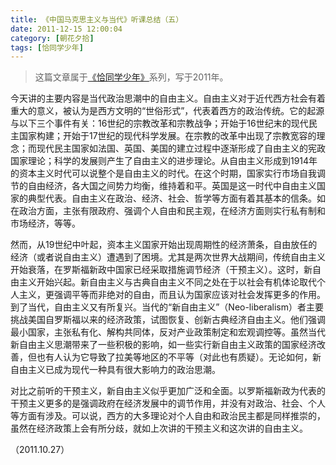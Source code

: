 ```yaml
---
title: 《中国马克思主义与当代》听课总结（五）
date: 2011-12-15 12:00:04
category: [朝花夕拾]
tags: [恰同学少年]
---
```


> 这篇文章属于[《恰同学少年》](/posts/being-a-young-student)系列，写于2011年。

<!--more-->

今天讲的主要内容是当代政治思潮中的自由主义。自由主义对于近代西方社会有着重大的意义，被认为是西方文明的“世俗形式”，代表着西方的政治传统。它的起源与以下三个事件有关：16世纪的宗教改革和宗教战争；开始于16世纪末的现代民主国家构建；开始于17世纪的现代科学发展。在宗教的改革中出现了宗教宽容的理念；而现代民主国家如法国、英国、美国的建立过程中逐渐形成了自由主义的宪政国家理论；科学的发展则产生了自由主义的进步理论。从自由主义形成到1914年的资本主义时代可以说整个是自由主义的时代。在这个时期，国家实行市场自我调节的自由经济，各大国之间势力均衡，维持着和平。英国是这一时代中自由主义国家的典型代表。自由主义在政治、经济、社会、哲学等方面有着其基本的信条。如在政治方面，主张有限政府、强调个人自由和民主观，在经济方面则实行私有制和市场经济，等等。

然而，从19世纪中叶起，资本主义国家开始出现周期性的经济萧条，自由放任的经济（或者说自由主义）遭遇到了困境。尤其是两次世界大战期间，传统自由主义开始衰落，在罗斯福新政中国家已经采取措施调节经济（干预主义）。这时，新自由主义开始兴起。新自由主义与古典自由主义不同之处在于以社会有机体论取代个人主义，更强调平等而非绝对的自由，而且认为国家应该对社会发挥更多的作用。到了当代，自由主义又有所复兴。当代的“新自由主义”（Neo-liberalism）者主要挑战美国自罗斯福以来的经济政策，试图恢复、创新古典经济自由主义。他们强调最小国家，主张私有化、解构共同体，反对产业政策制定和宏观调控等。虽然当代新自由主义思潮带来了一些积极的影响，如一些实行新自由主义政策的国家经济改善，但也有人认为它导致了拉美等地区的不平等（对此也有质疑）。无论如何，新自由主义已成为现代一种具有很大影响力的政治思潮。

对比之前听的干预主义，新自由主义似乎更加广泛和全面。以罗斯福新政为代表的干预主义更多的是强调政府在经济发展中的调节作用，并没有对政治、社会、个人等方面有涉及。可以说，西方的大多理论对个人自由和政治民主都是同样推崇的，虽然在经济政策上会有所分歧，就如上次讲的干预主义和这次讲的自由主义。

（2011.10.27）
